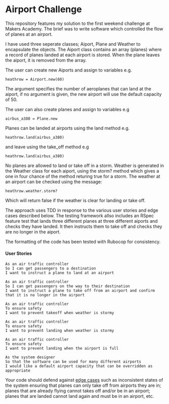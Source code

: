 Airport Challenge
=================

This repository features my solution to the first weekend challenge at Makers Academy. The brief was to write software which controlled the flow of planes at an airport.  

I have used three seperate classes; Aiport, Plane and Weather to encapsulate the objects. The Aiport class contains an array (planes) where a record of planes landed at each airport is stored. When the plane leaves the aiport, it is removed from the array.

The user can create new Aiports and assign to variables e.g. 
```
heathrow = Airport.new(60) 
```
The argument specifies the number of aeroplanes that can land at the aiport, if no argument is given, the new airport will use the default capacity of 50.

The user can also create planes and assign to variables e.g 
```
airbus_a380 = Plane.new
```
Planes can be landed at airports using the land method e.g. 
```
heathrow.land(airbus_a380) 
```
and leave using the take_off method e.g  
```
heathrow.land(airbus_a380)
```
No planes are allowed to land or take off in a storm. Weather is generated in the Weather class for each aiport, using the storm? method which gives a one in four chance of the method returing true for a storm. The weather at an airport can be checked using the message:
```
heathrow.weather.storm?
```
Which will return false if the weather is clear for landing or take off.

The approach uses TDD in response to the various user stories and edge cases described below. The testing framework allso includes an RSpec feature test that lands three different planes at three different aiports and checks they have landed. It then instructs them to take off and checks they are no longer in the aiport.

The formatting of the code has been tested with Rubocop for consistency.

#### User Stories
```
As an air traffic controller 
So I can get passengers to a destination 
I want to instruct a plane to land at an airport

As an air traffic controller 
So I can get passengers on the way to their destination 
I want to instruct a plane to take off from an airport and confirm that it is no longer in the airport

As an air traffic controller 
To ensure safety 
I want to prevent takeoff when weather is stormy 

As an air traffic controller 
To ensure safety 
I want to prevent landing when weather is stormy 

As an air traffic controller 
To ensure safety 
I want to prevent landing when the airport is full 

As the system designer
So that the software can be used for many different airports
I would like a default airport capacity that can be overridden as appropriate
```

Your code should defend against [edge cases](http://programmers.stackexchange.com/questions/125587/what-are-the-difference-between-an-edge-case-a-corner-case-a-base-case-and-a-b) such as inconsistent states of the system ensuring that planes can only take off from airports they are in; planes that are already flying cannot takes off and/or be in an airport; planes that are landed cannot land again and must be in an airport, etc.




